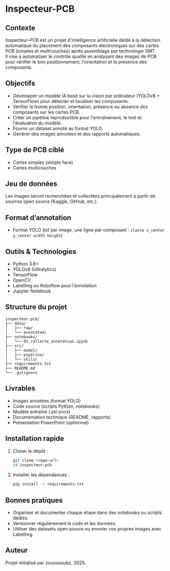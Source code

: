 # Inspecteur-PCB

## Contexte

Inspecteur-PCB est un projet d'intelligence artificielle dédié à la détection automatique du placement des composants électroniques sur des cartes PCB (simples et multicouches) après assemblage par technologie SMT.  
Il vise à automatiser le contrôle qualité en analysant des images de PCB pour vérifier le bon positionnement, l'orientation et la présence des composants.

## Objectifs

- Développer un modèle IA basé sur la vision par ordinateur (YOLOv8 + TensorFlow) pour détecter et localiser les composants.
- Vérifier la bonne position, orientation, présence ou absence des composants sur les cartes PCB.
- Créer un pipeline reproductible pour l'entraînement, le test et l'évaluation du modèle.
- Fournir un dataset annoté au format YOLO.
- Générer des images annotées et des rapports automatiques.

## Type de PCB ciblé

- Cartes simples (simple face)
- Cartes multicouches

## Jeu de données

Les images seront recherchées et collectées principalement à partir de sources open source (Kaggle, GitHub, etc.).

## Format d’annotation

- Format YOLO (txt par image, une ligne par composant : `classe x_center y_center width height`)

## Outils & Technologies

- Python 3.8+
- YOLOv8 (Ultralytics)
- TensorFlow
- OpenCV
- LabelImg ou Roboflow pour l’annotation
- Jupyter Notebook

## Structure du projet

```
inspecteur-pcb/
├── data/
│   ├── raw/
│   └── annotated/
├── notebooks/
│   └── 01_collecte_annotation.ipynb
├── src/
│   ├── model/
│   ├── pipeline/
│   └── utils/
├── requirements.txt
├── README.md
└── .gitignore
```

## Livrables

- Images annotées (format YOLO)
- Code source (scripts Python, notebooks)
- Modèle entraîné (.pt/.onnx)
- Documentation technique (README, rapports)
- Présentation PowerPoint (optionnel)

## Installation rapide

1. Cloner le dépôt :
   ```bash
   git clone <repo-url>
   cd inspecteur-pcb
   ```
2. Installer les dépendances :
   ```bash
   pip install -r requirements.txt
   ```

## Bonnes pratiques

- Organiser et documenter chaque étape dans des notebooks ou scripts dédiés.
- Versionner régulièrement le code et les données.
- Utiliser des datasets open source ou annoter vos propres images avec LabelImg.

## Auteur

Projet initialisé par zouzouuubz, 2025.
